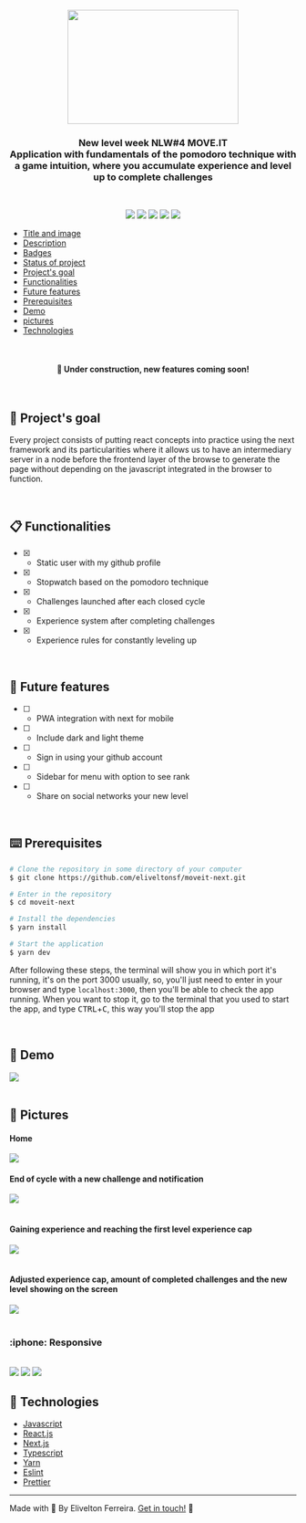  <h5 id="title" align="center"><img style="width: 300px; height:200px;" src="https://raw.githubusercontent.com/eliveltonsf/moveit-next/41365c38136d54e5c38caad261deda77873a808c/public/logo-light.svg"/>
 </h5>

 <h4 id="title" align="center"></h4>

<h4 align="center"></h4>

<h3 id="description" align="center">
 New level week NLW#4 MOVE.IT<br/> Application with fundamentals of the pomodoro technique with a game intuition, where you accumulate experience and level up to complete challenges
</h3>

<br />

<p id="badges" align="center">
<img src="https://shields.io/badge/-Next.js-05122A?style=for-the-badge&logo=Next.js&logoColor=000000"/>
<img src="https://img.shields.io/badge/-React.JS-05122A?style=for-the-badge&logo=react"/>
<img src="https://shields.io/badge/-Typescript-05122A?style=for-the-badge&logo=typescript"/>
<img src="https://img.shields.io/badge/ESLint-%2307405e.svg?style=for-the-badge&logo=ESLint&logoColor=4B32C3"/>
<img src="https://img.shields.io/badge/Prettier-%2307405e.svg?style=for-the-badge&logo=Prettier&logoColor=F7B93E"/>
</p>

* [Title and image](#title)
* [Description](#description)
* [Badges](#badges)
* [Status of project](#status)
* [Project's goal](#objective)
* [Functionalities](#functionalities)
* [Future features](#futureFeatures)
* [Prerequisites](#prerequisites)
* [Demo](#demo)
* [pictures](#pictures)
* [Technologies](#techonologies)
<br />

<h4 id="status" align="center">
   🚧 Under construction, new features coming soon!
</h4>

<br />

<h2 id="objective" name="objective">
🎯 Project's goal
</h2>

Every project consists of putting react concepts into practice using the next framework and its particularities where it allows us to have an intermediary server in a node before the frontend layer of the browse to generate the page without depending on the javascript integrated in the browser to function.

<br />

<h2 id="functionalities" name="functionalities">
📋 Functionalities
</h2>

* [x] - Static user with my github profile
* [x] - Stopwatch based on the pomodoro technique
* [x] - Challenges launched after each closed cycle
* [x] - Experience system after completing challenges
* [x] - Experience rules for constantly leveling up

<br />

<h2 id="futureFeatures" name="functionalities">
🚀 Future features
</h2>

* [ ] - PWA integration with next for mobile
* [ ] - Include dark and light theme
* [ ] - Sign in using your github account
* [ ] - Sidebar for menu with option to see rank
* [ ] - Share on social networks your new level

<br />

<h2 id="prerequisites" name="prerequisites">
⌨️ Prerequisites
</h2>

```bash
# Clone the repository in some directory of your computer
$ git clone https://github.com/eliveltonsf/moveit-next.git

# Enter in the repository
$ cd moveit-next

# Install the dependencies
$ yarn install

# Start the application
$ yarn dev
```

After following these steps, the terminal will show you in which port it's running, it's on the port 3000 usually, so, you'll just need to enter in your browser and
type `localhost:3000`, then you'll be able to check the app running. When you want to stop it, go to the terminal that you used to start the app, and type <kbd>CTRL</kbd>+<kbd>C</kbd>,
this way you'll stop the app

<br />

<h2 id="demo" name="demo">
🎥 Demo
</h2>
<img src="https://raw.githubusercontent.com/eliveltonsf/moveit-next/e24407e4ef2a16f2476b8d019e92549ea16b05d8/public/moveit-next.gif"/>
<br />
<br />

<h2 id="pictures" name="pictures">
📸 Pictures
</h2>
<h4>Home</h4>
 <img src="https://uploaddeimagens.com.br/images/004/286/361/original/DEMO.png?1673007356"/>

<br />
<h4>End of cycle with a new challenge and notification</h4>
 <img src="https://uploaddeimagens.com.br/images/004/286/397/original/challenge.jpeg?1673009517"/>
<br />
<br />
<h4>Gaining experience and reaching the first level experience cap</h4>
 <img src="https://uploaddeimagens.com.br/images/004/286/402/original/completedChallenge.png?1673009891"/>
<br />
<br />
<h4>Adjusted experience cap, amount of completed challenges and the new level showing on the screen</h4>
 <img src="https://uploaddeimagens.com.br/images/004/286/403/original/status.png?1673010033"/>
<br />
<br />
<h3 id="techonologies" name="technologies">
:iphone: Responsive
</h3>
<br />
 <img src="https://uploaddeimagens.com.br/images/004/286/529/original/mobile-home.png?1673015908"/>
 <img src="https://uploaddeimagens.com.br/images/004/286/710/original/challenge-mobile.png?1673022684"/>
 <img src="https://uploaddeimagens.com.br/images/004/286/713/original/levelup-mobile.png?1673022759"/>

<br />
<h2 id="techonologies" name="technologies">
🚀 Technologies
</h2>

- [Javascript](https://developer.mozilla.org/pt-BR/docs/Web/JavaScript)
- [React.js](https://pt-br.reactjs.org/)
- [Next.js](https://nextjs.org/)
- [Typescript](https://www.typescriptlang.org/)
- [Yarn](https://yarnpkg.com/)
- [Eslint](https://eslint.org/)
- [Prettier](https://prettier.io/)

<hr>

Made with 🧡 By Elivelton Ferreira. [Get in touch!](https://www.linkedin.com/in/eliveltonsf/) :calling:

